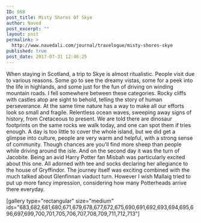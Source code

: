 ```yaml
---
ID: 668
post_title: Misty Shores Of Skye
author: Naved
post_excerpt: ""
layout: post
permalink: >
  http://www.navedali.com/journal/travelogue/misty-shores-skye
published: true
post_date: 2017-07-31 12:46:25
---
```

When staying in Scotland, a trip to Skye is almost ritualistic. People visit due to various reasons. Some go to see the dreamy vistas, some for a peek into the life in highlands, and some just for the fun of driving on winding mountain roads. I fell somewhere between these categories.
<span></span>Rocky cliffs with castles atop are sight to behold, telling the story of human perseverance. At the same time nature has a way to make all our efforts look so small and fragile. Relentless ocean waves, sweeping away signs of history, from Cretaceous to present. We are told there are dinosaur footprints on the same rocks we walk today, and one can spot them if tries enough.
<span></span>A day is too little to cover the whole island, but we did get a glimpse into culture, people are very warm and helpful, with a strong sense of community. Though chances are you'll find more sheep than people while driving around the isle.
<span></span>And on the second day it was the turn of Jacobite. Being an avid Harry Potter fan Misbah was particularly excited about this one. All adorned with tee and socks declaring her allegiance to the house of Gryffindor. The journey itself was exciting combined with the much talked about Glenfinnan viaduct turn. However I wish Mallaig tried to put up more fancy impression, considering how many Potterheads arrive there everyday.

[gallery type="rectangular" size="medium" ids="683,682,681,680,671,679,678,677,672,675,690,691,692,693,694,695,696,697,699,700,701,705,706,707,708,709,711,712,713"]